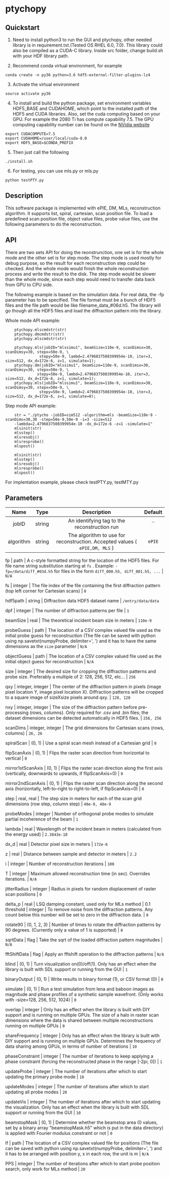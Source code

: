 # ptychopy

## Quickstart

1. Need to install python3 to run the GUI and ptychopy, other needed library is
   in requirement.txt.(Tested OS RHEL 6.0, 7.0). This library could also be
   compiled as a CUDA-C library. Inside src folder, change build.sh with your
   HDF library path.

2. Recommend conda virtual environment, for example

```
conda create -n py36 python=3.6 hdf5-external-filter-plugins-lz4
```

3. Activate the virtual environment

```
source activate py36
```

4. To install and build the python package, set environment variables HDF5_BASE
   and CUDAHOME, which point to the installed path of the HDF5 and CUDA
   libraries. Also, set the cuda computing based on your GPU. For example the
   2080 Ti has compute capability 7.5. The GPU computing capability number can
   be found on the [NVidia website](https://developer.nvidia.com/cuda-gpus)

```
export CUDACOMPUTE=7.5
export CUDAHOME=/user/local/cuda-8.0
export HDF5_BASE=$CONDA_PREFIX
```

5. Then just call the following

```
./install.sh
```

6. For testing, you can use mls.py or mls.py

```
python testPTY.py
```

## Description

This software package is implemented with ePIE, DM, MLs, reconstruction
algorithm. It supports list, spiral, cartesian, scan position file. To load a
predefined scan position file, object value files, probe value files, use the
following parameters to do the reconstruction.

## API

There are two sets API for doing the reonstrunction, one set is for the whole
mode and the other set is for step mode.  The step mode is used mostly for
debug purpose, so the result for each reconstruction step could be checked. And
the whole mode would finish the whole reconstruction process and write the
result to the disk. The step mode would be slower than the whole mode, since
each step would need to transfer data back from GPU to CPU side.

The following example is based on the simulation data. For real data, the -fp
parameter has to be specified. The file format must be a bunch of HDF5 files
and the file path would be like filename_data_#06d.h5. The library will go
though all the HDF5 files and load the diffraction pattern into the library.

Whole mode API example:

```
    ptychopy.mlscmdstr(str)
    ptychopy.dmcmdstr(str)
    ptychopy.mlscmdstr(str)

    ptychopy.mls(jobID="mlssimu1", beamSize=110e-9, scanDimsx=30, scanDimsy=30, stepx=50e-9, \
               stepy=50e-9, lambd=2.4796837508399954e-10, iter=3, size=512, dx_d=172e-6, z=1, simulate=1);
    ptychopy.dm(jobID="mlssimu1", beamSize=110e-9, scanDimsx=30, scanDimsy=30, stepx=50e-9, \
              stepy=50e-9, lambd=2.4796837508399954e-10, iter=3, size=512, dx_d=172e-6, z=1, simulate=1);
    ptychopy.mls(jobID="mlssimu1", beamSize=110e-9, scanDimsx=30, scanDimsy=30, stepx=50e-9, \
               stepy=50e-9, lambd=2.4796837508399954e-10, iter=3, size=512, dx_d=172e-6, z=1, simulate=0);
```

Step mode API example:

```
    str = "./ptycho -jobID=sim512 -algorithm=mls -beamSize=110e-9 -scanDims=30,30 -step=50e-9,50e-9 -i=3 -size=512
    -lambda=2.4796837508399954e-10 -dx_d=172e-6 -z=1 -simulate=1"
    mlsinit(str)
    mlsstep()
    mlsresobj()
    mlsresprobe()
    mlspost()

    mlsinit(str)
    mlsstep()
    mlsresobj()
    mlsresprobe()
    mlspost()
```

For implentation example, please check testPTY.py, testMTY.py

## Parameters

  Name | Type | Description | Default
:------------: | :-------------: | :------------: | :------------:
jobID | string  | An identifying tag to the reconstruction run | ``
algorithm | string  | The algorithm to use for reconstruction. Accepted values ( `ePIE,DM, MLS` ) | `ePIE`

fp | path  | A c-style formatted string for the location of the HDF5 files. For file name string substitution starting at `fs` . Example: `-fp=/data/diff_#03d.h5` for files in the form `diff_000.h5, diff_001.h5, ...` | `N/A`

fs | integer  | The file index of the file containing the first diffraction pattern (top left corner for Cartesian scans) | `0`

hdf5path | string | Diffraction data HDF5 dataset name | `/entry/data/data`

dpf | integer  | The number of diffraction patterns per file | `1`

beamSize | real  | The theoretical incident beam size in meters | `110e-9`

probeGuess | path  | The location of a CSV complex valued file used as the initial probe guess for reconstruction (The file can be saved with python using np.savetxt(numpyProbe, delimiter=', ') and it has to have the same dimensions as the `size` parameter | `N/A`

objectGuess | path  | The location of a CSV complex valued file used as the initial object guess for reconstruction | `N/A`

size | integer  | The desired size for cropping the diffraction patterns and probe size. Preferably a multiple of 2: 128, 256, 512, etc... | `256`

qxy | integer, integer  | The center of the diffraction pattern in pixels (image pixel location Y, image pixel location X). Diffraction patterns will be cropped to a square image of sizeXsize pixels around qxy. | `128, 128`

nxy | integer, integer  | The size of the diffraction pattern before pre-processing (rows, columns). Only required for .csv and .bin files; the dataset dimensions can be detected automatically in HDF5 files. | `256, 256`

scanDims | integer, integer  | The grid dimensions for Cartesian scans (rows, columns) | `26, 26`

spiralScan | (0, 1)  | Use a spiral scan mesh instead of a Cartesian grid | `0`

flipScanAxis | (0, 1)  | Flips the raster scan direction from horizontal to vertical | `0`

mirror1stScanAxis | (0, 1)  | Flips the raster scan direction along the first axis (vertically, downwards to upwards, if flipScanAxis=0) | `0`

mirror2ndScanAxis | (0, 1)  | Flips the raster scan direction along the second axis (horizontally, left-to-right to right-to-left, if flipScanAxis=0) | `0`

step | real, real  | The step size in meters for each of the scan grid dimensions (row step, column step) | `40e-9, 40e-9`

probeModes | integer  | Number of orthogonal probe modes to simulate partial incoherence of the beam | `1`

lambda | real  | Wavelength of the incident beam in meters (calculated from the energy used) | `2.3843e-10`

dx_d | real  | Detector pixel size in meters | `172e-6`

z | real  | Distance between sample and detector in meters | `2.2`

i | integer  | Number of reconstruction iterations | `100`

T | integer  | Maximum allowed reconstruction time (in sec). Overrides iterations. | `N/A`

jitterRadius | integer  | Radius in pixels for random displacement of raster scan positions | `0`

delta_p | real | LSQ damping constant, used only for MLs method | 0.1
threshold | integer  | To remove noise from the diffraction patterns. Any count below this number will be set to zero in the diffraction data. | `0`

rotate90 | (0, 1, 2, 3)  | Number of times to rotate the diffraction patterns by 90 degrees. (Currently only a value of 1 is supported) | `0`

sqrtData | flag  | Take the sqrt of the loaded diffraction pattern magnitudes | `N/A`

fftShiftData | flag  | Apply an fftshift operation to the diffraction patterns | `N/A`

blind | (0, 1)  | Turn visualization on(0)/off(1). Only has an effect when the library is built with SDL support or running from the GUI | `1`

binaryOutput | (0, 1)  | Write results in binary format (1), or CSV format (0) | `0`

simulate | (0, 1)  | Run a test simulation from lena and baboon images as magnitude and phase profiles of a synthetic sample wavefront. (Only works with -size=128, 256, 512, 1024) | `0`

overlap | integer  | Only has an effect when the library is built with DIY support and is running on multiple GPUs. The size of a halo in raster scan dimensions where the data is shared between multiple reconstructions running on multiple GPUs | `0`

shareFrequency | integer  | Only has an effect when the library is built with DIY support and is running on multiple GPUs. Determines the frequency of data sharing among GPUs, in terms of number of iterations | `10`

phaseConstraint | integer  | The number of iterations to keep applying a phase constraint (forcing the reconstructed phase in the range [-2pi, 0]) | `1`

updateProbe | integer  | The number of iterations after which to start updating the primary probe mode | `10`

updateModes | integer  | The number of iterations after which to start updating all probe modes | `20`

updateVis | integer  | The number of iterations after which to start updating the visualization. Only has an effect when the library is built with SDL support or running from the GUI | `10`

beamstopMask | (0, 1)  | Determine whether the beamstop area (0 values, set by a binary array "beamstopMask.h5" which is put in the data directory) is applied with Fourier modulus constraint or not  | `0`

lf | path  | The location of a CSV complex valued file for positions (The file can be saved with python using np.savetxt(numpyProbe, delimiter=', ') and it has to be arranged with position y, x in each row, the unit is m  | `N/A`

PPS | integer  | The number of iterations after which to start probe position search, only work for MLs method | `20`
